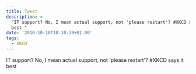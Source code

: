 ```yaml
---
title: Tweet
description: >-
  "IT support? No, I mean actual support, not 'please restart'? #XKCD says it
  best "
date: '2010-10-18T10:10:39+01:00'
tags:
  - XKCD
---
```

IT support? No, I mean actual support, not 'please restart'? #XKCD says it best 
